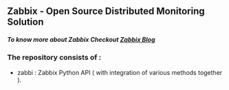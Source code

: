 ## Zabbix - Open Source Distributed Monitoring Solution
##### To know more about Zabbix Checkout [Zabbix Blog](https://www.linkedin.com/pulse/journey-distributed-system-monitoring-vipul-sharma/)

### The repository consists of :

* zabbi : Zabbix Python API ( with integration of various methods together ). 
